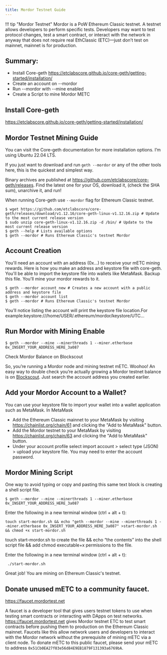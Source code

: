 ```yaml
---
title: Mordor Testnet Guide
---
```


!!! tip "Mordor Testnet"
    Mordor is a PoW Ethereum Classic testnet. A testnet allows developers to perform specific tests. Developers may want to test protocol changes, test a smart contract, or interact with the network in anyway that does not require real EthClassic (ETC)—just don’t test on mainnet, mainnet is for production.

## Summary:

+ Install Core-geth https://etclabscore.github.io/core-geth/getting-started/installation/
+ Create an account on --mordor
+ Run --mordor with --mine enabled
+ Create a Script to mine Mordor METC

## Install Core-geth

https://etclabscore.github.io/core-geth/getting-started/installation/

## Mordor Testnet Mining Guide

You can visit the Core-geth documentation for more installation options. I’m using Ubuntu 22.04 LTS.

If you just want to download and run `geth --mordor` or any of the other tools here, this is the quickest and simplest way.

Binary archives are published at https://github.com/etclabscore/core-geth/releases. Find the latest one for your OS, download it, (check the SHA sum), unarchive it, and run!

When running Core-geth use `--mordor` flag for Ethereum Classic testnet.

```shell
$ wget https://github.com/etclabscore/core-geth/releases/download/v1.12.16/core-geth-linux-v1.12.16.zip # Update to the most current release version
$ sudo unzip core-geth-linux-v1.12.16.zip -d /bin/ # Update to the most current release version
$ geth --help # Lists available options
$ geth --mordor # Runs Ethereum Classic's testnet Mordor
```

## Account Creation

You'll need an account with an address (0x...) to receive your mETC mining rewards. Here is how you make an address and keystore file with core-geth. You'll be able to import the keystore file into wallets like MetaMask. Backup this file. You'll mine your mordor rewards to it.

```shell
$ geth --mordor account new # Creates a new account with a public address and keystore file
$ geth --mordor account list
$ geth --mordor # Runs Ethereum Classic's testnet Mordor
```

You’ll notice listing the account will print the keystore file location.For example:keystore:///home/USER/.ethereum/mordor/keystore/UTC...

## Run Mordor with Mining Enable

```shell
$ geth --mordor --mine --minerthreads 1 --miner.etherbase 0x_INSERT_YOUR_ADDRESS_HERE_3a087
```

Check Mordor Balance on Blockscout

So, you’re running a Mordor node and mining testnet mETC. Woohoo! An easy way to double check you’re actually growing a Mordor testnet balance is on [Blockscout](https://etc-mordor.blockscout.com). Just search the account address you created earlier.

## Add your Mordor Account to a Wallet?

You can use your keystore file to import your wallet into a wallet application such as MetaMask. In MetaMask

* Add the Ethereum Classic mainnet to your MetaMask by visiting https://chainlist.org/chain/61 and clicking the "Add to MetaMask" button.
* Add the Mordor testnet to your MetaMask by visiting https://chainlist.org/chain/63 and clicking the "Add to MetaMask" button.
* Under your account profile select import account > select type (JSON) > upload your keystore file. You may need to enter the account password.

## Mordor Mining Script

One way to avoid typing or copy and pasting this same text block is creating a shell script file.

```shell
$ geth --mordor --mine --minerthreads 1 --miner.etherbase 0x_INSERT_YOUR_ADDRESS_HERE_3a087
```

Enter the following in a new terminal window (ctrl + alt + t):

```shell
touch start-mordor.sh && echo "geth --mordor --mine --minerthreads 1 --miner.etherbase 0x_INSERT_YOUR_ADDRESS_HERE_3a087" >start-mordor.sh && chmod +x start-mordor.sh
```

touch start-mordor.sh to create the file && echo “the contents” into the shell script file && add chmod executable+x permissions to the file.

Enter the following in a new terminal window (ctrl + alt + t):

```shell
 ./start-mordor.sh
```

Great job! You are mining on Ethereum Classic's testnet.

## Donate unused mETC to a community faucet.

https://faucet.mordortest.net

A faucet is a developer tool that gives users testnet tokens to use when testing smart contracts or interacting with DApps on test networks. https://faucet.mordortest.net gives Mordor testnet ETC to test smart contracts before pushing them to production on the Ethereum Classic mainnet. Faucets like this allow network users and developers to interact with the Mordor network without the prerequisite of mining mETC via a client node. To donate mETC to this public faucet, please send your mETC to address `0x51Cb0EA27f03e56d84E9EB1879F131393a6769bA`.
